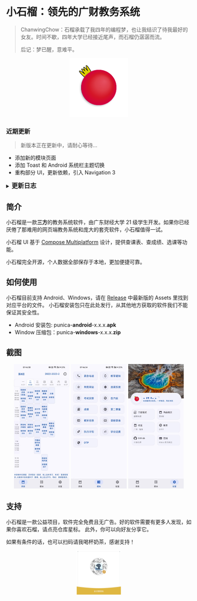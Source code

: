 # 小石榴：领先的广财教务系统

> ChanwingChow：石榴承载了我四年的编程梦，也让我结识了待我最好的女友。时间不歇，四年大学已经接近尾声，而石榴仍潺潺而流。
> 
> 后记：梦已醒，意难平。

<p align="center">
    <img src="composeApp/src/commonMain/composeResources/drawable/punica.png"
        alt="Punica logo"
        width="160" />
</p>

### 近期更新

> 新版本正在更新中，请耐心等待...

- 添加新的模块页面
- 添加 Toast 和 Android 系统栏主题切换
- 重构部分 UI，更新依赖，引入 Navigation 3

<details>
<summary>
    <strong><big>更新日志</big></strong>
</summary>

##### 10月19日

- 添加新的模块页面

##### 10月17日

- 添加 Toast 和 Android 系统栏主题切换

##### 10月16日

- 重构部分 UI，更新依赖，引入 Navigation 3

##### 9月23日

- 新增登录页面

##### 7月16日

- 新增设置页面镜像（重构）

<p>

<img width="60%" src="readme/2025.07.16-1.png" alt="screenshot" />

<img width="21%" src="readme/2025.07.16-2.png" alt="screenshot" />

</p>

##### 7月12日

- 新增 Koin 依赖注入

##### 7月7日

- 新增导航页面镜像（重构）

##### 7月6日

- 新增主题镜像（重构）

##### 7月5日

- 新增 web VPN 和 TOTP 镜像（重构）

##### 7月2日

- 新增教务通知镜像（重构）
- 新增选课系统镜像（重构）

##### 6月24日

- 新增 CET 镜像（重构）
- 新增 Bing 镜像（重构）

##### 6月23日

- 新增第二课堂镜像（重构）

##### 6月22日

- 新增免听申请
- 新增培养方案
- 新增毕业审核镜像（重构）
- 新增等级成绩镜像（重构）
- 新增课程成绩镜像（重构）
- 新增学籍预警
- 新增学期日期镜像（重构）

##### 6月21日

- 新增教师信息镜像（重构）
- 新增学业进度镜像（重构）
- 新增执行计划镜像（重构）
- 新增考试安排镜像（重构）
- 新增课程课表镜像（重构）

##### 6月18日

- 新增课表镜像（重构）

##### 6月14日

- 新增 OCR 镜像（重构）

##### 6月11日

- 新增毕业审查功能（Compose Multiplatform ~~Beta~~ Alpha 版本有 Bug，桌面端无法运行）

</details>

## 简介

小石榴是一款**三方**的教务系统软件，由广东财经大学 21 级学生开发。如果你已经厌倦了那难用的网页端教务系统和庞大的套壳软件，小石榴值得一试。

小石榴 UI 基于 [Compose Multiplatform](https://www.jetbrains.com/zh-cn/compose-multiplatform/)
设计，提供查课表、查成绩、选课等功能。

小石榴完全开源，个人数据全部保存于本地，更加便捷可靠。

## 如何使用

小石榴目前支持 Android、Windows，请在 [Release](https://github.com/Kiteio/Punica/releases) 中最新版的 Assets 里找到对应平台的文件。
小石榴安装包只在此处发行，从其他地方获取的软件我们不能保证其安全性。

- Android 安装包: punica-**android**-x.x.x.**apk**
- Window 压缩包：punica-**windows**-x.x.x.**zip**

## 截图

<p align="center">
    <img width="30%" src="readme/2504.21.1.jpg" alt="screenshot" />
    <img width="30%" src="readme/2504.21.2.jpg" alt="screenshot" />
    <img width="30%" src="readme/2504.21.3.jpg" alt="screenshot" />
</p>

## 支持

小石榴是一款公益项目，软件完全免费且无广告。好的软件需要有更多人发现，如果你喜欢石榴，请点亮仓库星标。
此外，你可以向好友分享它。

如果有条件的话，也可以扫码请我喝杯奶茶，感谢支持！

<p align="center">
   <img width="24%" src="readme/qrcode.png" alt="donate" />
</p>